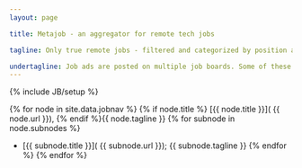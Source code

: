 ```yaml
---
layout: page

title: Metajob - an aggregator for remote tech jobs

tagline: Only true remote jobs - filtered and categorized by position and technology stack.

undertagline: Job ads are posted on multiple job boards. Some of these job ads are about a remote job. Some of them describe an onsite job. And all of them are written for humans, not for computer programs. Job ads are full of phrases like "remotely on Friday" or "occasional remote working" - which is not what we are searching for. So, the author has taken the time to teach a program how to recognize a true remote job. A simple keyword search does not return you a list of remote jobs. But... with a little bit of <a href="http://lucene.apache.org/" >Lucene</a> full text search magic it is possible to get the desired results. See below.
---
```

{% include JB/setup %}

{% for node in site.data.jobnav %}
{% if node.title %} [{{ node.title }}]( {{ node.url }}), {% endif %}{{ node.tagline }}
{% for subnode in node.subnodes %}
* [{{ subnode.title }}]( {{ subnode.url }}); {{ subnode.tagline }}
{% endfor %}
{% endfor %}


